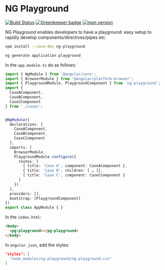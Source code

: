 # NG Playground

[![Build Status](https://travis-ci.org/kevinmerckx/ng-playground.svg?branch=develop)](https://travis-ci.org/kevinmerckx/ng-playground)
[![Greenkeeper badge](https://badges.greenkeeper.io/kevinmerckx/ng-playground.svg)](https://greenkeeper.io/)
[![npm version](https://badge.fury.io/js/ng-playground.svg)](https://badge.fury.io/js/ng-playground)

NG Playground enables developers to have a playground: easy setup to rapidly develop components/directives/pipes etc.

```sh
npm install --save-dev ng-playground
```

```sh
ng generate application playground
```

In the `app.module.ts` do as follows:

```ts
import { NgModule } from '@angular/core';
import { BrowserModule } from '@angular/platform-browser';
import { PlaygroundModule, PlaygroundComponent } from 'ng-playground';
import {
  CaseAComponent,
  CaseBComponent,
  CaseCComponent
} from './cases';


@NgModule({
  declarations: [
    CaseAComponent,
    CaseBComponent,
    CaseCComponent
  ],
  imports: [
    BrowserModule,
    PlaygroundModule.configure({
      routes: [
        { title: 'Case A', component: CaseAComponent },
        { title: 'Case B', children: [ … ]},
        { title: 'Case C', component: CaseCComponent }
      ]
    })
  ],
  providers: [],
  bootstrap: [PlaygroundComponent]
})
export class AppModule { }
```

In the `index.html`:

```html
<body>
  <pg-playground></pg-playground>
</body>
```

In `angular.json`, add the styles:

```json
"styles": [
  "node_modules/ng-playground/ng-playground.css"
]
```
